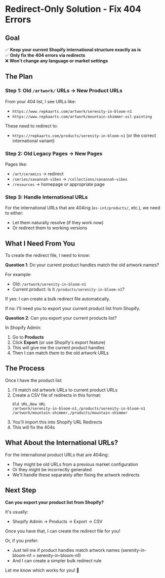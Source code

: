 # Redirect-Only Solution - Fix 404 Errors

## Goal

✅ **Keep your current Shopify international structure exactly as is**  
✅ **Only fix the 404 errors via redirects**  
❌ **Won't change any language or market settings**

## The Plan

### Step 1: Old `/artwork/` URLs → New Product URLs

From your 404 list, I see URLs like:
- `https://www.repkaarts.com/artwork/serenity-in-bloom-n1`
- `https://www.repkaarts.com/artwork/mountain-shimmer-oil-painting`

These need to redirect to:
- `https://repkaarts.com/products/serenity-in-bloom-n1` (or the correct international variant)

### Step 2: Old Legacy Pages → New Pages

Pages like:
- `/art/ceramics` → redirect
- `/series/savannah-vibes` → `/collections/savannah-vibes`
- `/resources` → homepage or appropriate page

### Step 3: Handle International URLs

For the international URLs that are 404ing (`es-int/products/`, etc.), we need to either:
- Let them naturally resolve (if they work now)
- Or redirect them to working versions

## What I Need From You

To create the redirect file, I need to know:

**Question 1**: Do your current product handles match the old artwork names?

For example:
- Old: `/artwork/serenity-in-bloom-n1`
- Current product: Is it `/products/serenity-in-bloom-n1`?

If yes: I can create a bulk redirect file automatically.

If no: I'll need you to export your current product list from Shopify.

**Question 2**: Can you export your current products list?

In Shopify Admin:
1. Go to **Products**
2. Click **Export** (or use Shopify's export feature)
3. This will give me the current product handles
4. Then I can match them to the old artwork URLs

## The Process

Once I have the product list:

1. I'll match old artwork URLs to current product URLs
2. Create a CSV file of redirects in this format:
   ```
   Old URL,New URL
   /artwork/serenity-in-bloom-n1,/products/serenity-in-bloom-n1
   /artwork/mountain-shimmer,/products/mountain-shimmer
   ```
3. You'll import this into Shopify URL Redirects
4. This will fix the 404s

## What About the International URLs?

For the international product URLs that are 404ing:
- They might be old URLs from a previous market configuration
- Or they might be incorrectly generated
- We'll handle these separately after fixing the artwork redirects

## Next Step

**Can you export your product list from Shopify?** 

It's usually:
- Shopify Admin → Products → Export → CSV

Once you have that, I can create the redirect file for you!

Or, if you prefer:
- Just tell me if product handles match artwork names (serenity-in-bloom-n1 = serenity-in-bloom-n1)
- And I can create a simpler bulk redirect rule

Let me know which works for you! 🚀
